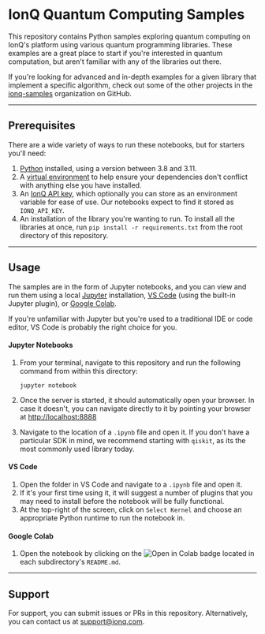 # IonQ Quantum Computing Samples

This repository contains Python samples exploring quantum computing on IonQ's platform using various quantum programming libraries. These examples are a great place to start if you're interested in quantum computation, but aren't familiar with any of the libraries out there.

If you're looking for advanced and in-depth examples for a given library that implement a specific algorithm, check out some of the other projects in the [ionq-samples](https://github.com/ionq-samples) organization on GitHub.

----

## Prerequisites

There are a wide variety of ways to run these notebooks, but for starters you'll need:

1. [Python](https://www.python.org/downloads/) installed, using a version between 3.8 and 3.11.
1. A [virtual environment](https://docs.python.org/3/library/venv.html) to help ensure your dependencies don't conflict with anything else you have installed.
1. An [IonQ API key](https://cloud.ionq.com/settings/keys), which optionally you can store as an environment variable for ease of use. Our notebooks expect to find it stored as `IONQ_API_KEY`.
1. An installation of the library you're wanting to run. To install all the libraries at once, run `pip install -r requirements.txt` from the root directory of this repository.

----

## Usage

The samples are in the form of Jupyter notebooks, and you can view and run them using a local [Jupyter](http://jupyter.org/) installation, [VS Code](https://code.visualstudio.com/) (using the built-in Jupyter plugin), or [Google Colab](https://colab.research.google.com).

If you're unfamiliar with Jupyter but you're used to a traditional IDE or code editor, VS Code is probably the right choice for you.

#### Jupyter Notebooks

1. From your terminal, navigate to this repository and run the following command from within this directory:

    ```shell
    jupyter notebook
    ```
1. Once the server is started, it should automatically open your browser. In case it doesn't, you can navigate directly to it by pointing your browser at [http://localhost:8888](http://localhost:8888)
1. Navigate to the location of a `.ipynb` file and open it. If you don't have a particular SDK in mind, we recommend starting with `qiskit`, as its the most commonly used library today.

#### VS Code
1. Open the folder in VS Code and navigate to a `.ipynb` file and open it.
1. If it's your first time using it, it will suggest a number of plugins that you may need to install before the notebook will be fully functional.
1. At the top-right of the screen, click on `Select Kernel` and choose an appropriate Python runtime to run the notebook in.

#### Google Colab
1. Open the notebook by clicking on the ![Open in Colab](https://colab.research.google.com/assets/colab-badge.svg) badge located in each subdirectory's `README.md`.

----

## Support

For support, you can submit issues or PRs in this repository. Alternatively, you can contact us at [support@ionq.com](mailto:support@ionq.com?subject=SDK%20help).
